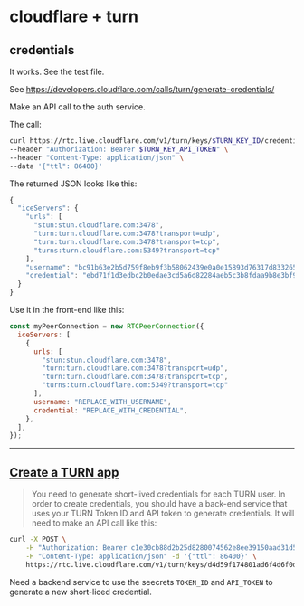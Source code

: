# cloudflare + turn

## credentials

It works. See the test file.

See https://developers.cloudflare.com/calls/turn/generate-credentials/

Make an API call to the auth service.

The call:
```sh
curl https://rtc.live.cloudflare.com/v1/turn/keys/$TURN_KEY_ID/credentials/generate \
--header "Authorization: Bearer $TURN_KEY_API_TOKEN" \
--header "Content-Type: application/json" \
--data '{"ttl": 86400}'
```

The returned JSON looks like this:
```js
{
  "iceServers": {
    "urls": [
      "stun:stun.cloudflare.com:3478",
      "turn:turn.cloudflare.com:3478?transport=udp",
      "turn:turn.cloudflare.com:3478?transport=tcp",
      "turns:turn.cloudflare.com:5349?transport=tcp"
    ],
    "username": "bc91b63e2b5d759f8eb9f3b58062439e0a0e15893d76317d833265ad08d6631099ce7c7087caabb31ad3e1c386424e3e",
    "credential": "ebd71f1d3edbc2b0edae3cd5a6d82284aeb5c3b8fdaa9b8e3bf9cec683e0d45fe9f5b44e5145db3300f06c250a15b4a0"
  }
}
```

Use it in the front-end like this:

```js
const myPeerConnection = new RTCPeerConnection({
  iceServers: [
    {
      urls: [
        "stun:stun.cloudflare.com:3478",
        "turn:turn.cloudflare.com:3478?transport=udp",
        "turn:turn.cloudflare.com:3478?transport=tcp",
        "turns:turn.cloudflare.com:5349?transport=tcp"
      ],
      username: "REPLACE_WITH_USERNAME",
      credential: "REPLACE_WITH_CREDENTIAL",
    },
  ],
});
```

----------------------------------------

## [Create a TURN app](https://dash.cloudflare.com/91f17a38dc4e8d98c2571e35ab3982f1/calls/create-turn-service-keys)

> You need to generate short-lived credentials for each TURN user. In order to
> create credentials, you should have a back-end service that uses your TURN
> Token ID and API token to generate credentials. It will need to make an API
> call like this:

```sh
curl -X POST \
	-H "Authorization: Bearer c1e30cb88d2b25d8280074562e8ee39150aad31d5bc79f2493643f321e56217c" \
	-H "Content-Type: application/json" -d '{"ttl": 86400}' \
	https://rtc.live.cloudflare.com/v1/turn/keys/d4d59f174801ad6f4d6f0d08577a7a22/credentials/generate
```

Need a backend service to use the seecrets `TOKEN_ID` and `API_TOKEN` to 
generate a new short-liced credential.
